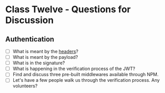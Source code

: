 # Class Twelve - Questions for Discussion

## Authentication

- [ ] What is meant by the [headers](https://medium.com/cyberverse/five-easy-steps-to-understand-json-web-tokens-jwt-7665d2ddf4d5)?
- [ ] What is meant by the payload?
- [ ] What is in the signature?
- [ ] What is happening in the verification process of the JWT?
- [ ] Find and discuss three pre-built middlewares available through NPM.
- [ ] Let's have a few people walk us through the verification process. Any volunteers?
